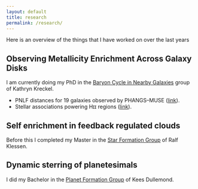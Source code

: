 ```yaml
---
layout: default
title: research
permalink: /research/
---
```


Here is an overview of the things that I have worked on over the last years

## Observing Metallicity Enrichment Across Galaxy Disks

I am currently doing my PhD in the [Baryon Cycle in Nearby Galaxies](https://wwwstaff.ari.uni-heidelberg.de/kkreckel/) group of Kathryn Kreckel. 
* PNLF distances for 19 galaxies observed by PHANGS–MUSE ([link](/research/pnlf)).
* Stellar associations powering Hɪɪ regions ([link](/research/cluster)).

## Self enrichment in feedback regulated clouds

Before this I completed my Master in the [Star Formation Group](http://klessen.org/) of Ralf Klessen.

## Dynamic sterring of planetesimals

I did my Bachelor in the [Planet Formation Group](http://www.ita.uni-heidelberg.de/~dullemond/) of Kees Dullemond. 